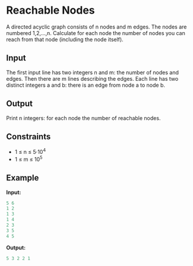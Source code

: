 # Reachable Nodes  

A directed acyclic graph consists of n nodes and m edges. The nodes are numbered 1,2,&hellip;,n.
Calculate for each node the number of nodes you can reach from that node (including the node itself).

## Input

The first input line has two integers n and m: the number of nodes and edges.
Then there are m lines describing the edges. Each line has two distinct integers a and b: there is an edge from node a to node b.

## Output

Print n integers: for each node the number of reachable nodes.

## Constraints

* 1 &le; n  &le; 5&middot;10<sup>4</sup>
* 1 &le; m  &le; 10<sup>5</sup>

## Example

**Input:**
```c++
5 6
1 2
1 3
1 4
2 3
3 5
4 5
```

**Output:**
```c++
5 3 2 2 1
```  